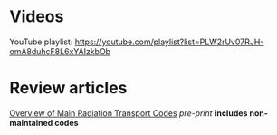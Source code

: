 # Videos
YouTube playlist: <https://youtube.com/playlist?list=PLW2rUv07RJH-omA8duhcF8L6xYAIzkbOb>

# Review articles
[Overview of Main Radiation Transport Codes](https://doi.org/10.5194/gi-2020-7) *pre-print* **includes non-maintained codes**
